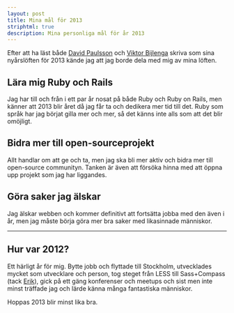 ```yaml
---
layout: post
title: Mina mål för 2013
striphtml: true
description: Mina personliga mål för år 2013
---
```


Efter att ha läst både [David Paulsson](http://davidpaulsson.se/mina-nyarsloften-som-front-end-utvecklare/) och [Viktor Bijlenga](http://viktorbijlenga.se/mina-nyarsloften-som-front-end-utvecklare/) skriva som sina nyårslöften för 2013 kände jag att jag borde dela med mig av mina löften.

## Lära mig Ruby och Rails
Jag har till och från i ett par år nosat på både Ruby och Ruby on Rails, men känner att 2013 blir året då jag får ta och dedikera mer tid till det. Ruby som språk har jag börjat gilla mer och mer, så det känns inte alls som att det blir omöjligt. 

## Bidra mer till open-sourceprojekt
Allt handlar om att ge och ta, men jag ska bli mer aktiv och bidra mer till open-source communityn. Tanken är även att försöka hinna med att öppna upp projekt som jag har liggandes. 

## Göra saker jag älskar
Jag älskar webben och kommer definitivt att fortsätta jobba med den även i år, men jag måste börja göra mer bra saker med likasinnade människor.

***

## Hur var 2012?
Ett härligt år för mig. Bytte jobb och flyttade till Stockholm, utvecklades mycket som utvecklare och person, tog steget från LESS till Sass+Compass (tack [Erik](http://erikeng.se/)), gick på ett gäng konferenser och meetups och sist men inte minst träffade jag och lärde känna många fantastiska människor.

Hoppas 2013 blir minst lika bra.